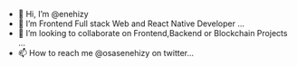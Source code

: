 - 👋 Hi, I’m @enehizy
- 👀 I’m Frontend Full stack Web and React Native Developer ...
- 💞️ I’m looking to collaborate on Frontend,Backend or Blockchain Projects ...
- 📫 How to reach me @osasenehizy on twitter...

<!---
enehizy/enehizy is a ✨ special ✨ repository because its `README.md` (this file) appears on your GitHub profile.
You can click the Preview link to take a look at your changes.
--->
